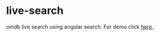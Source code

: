 # live-search
omdb live search using angular search. For demo click <a href="http://adenzil.github.io/live-search/"> here </a>.